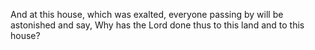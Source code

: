 And at this house, which was exalted, everyone passing by will be astonished and say, Why has the Lord done thus to this land and to this house?
